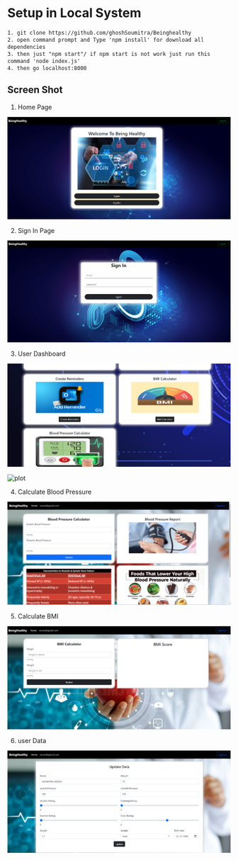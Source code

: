 


# Setup in Local System

    1. git clone https://github.com/ghoshSoumitra/Beinghealthy
    2. open command prompt and Type 'npm install' for download all dependencies
    3. then just "npm start"/ if npm start is not work just run this command 'node index.js'
    4. then go localhost:8000





## Screen Shot

1. Home Page

![plot](./assets/screenshot/home.png)

2. Sign In Page 

![plot](./assets/screenshot/Login.png)



3. User Dashboard

![plot](./assets/screenshot/dashboard.png)

![plot](./assets/screenshot/dashboard1.png)


4. Calculate Blood Pressure

![plot](./assets/screenshot/bloodpressure.png)

5. Calculate BMI

![plot](./assets/screenshot/BMI.png)

6. user Data

![plot](./assets/screenshot/data.png)
